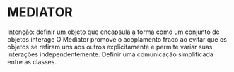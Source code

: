# MEDIATOR

Intenção: definir um objeto que encapsula a forma como um conjunto de objetos interage O Mediator promove o acoplamento fraco ao evitar que os objetos se refiram uns aos outros explicitamente e permite variar suas interações independentemente.
Definir uma comunicação simplificada entre as classes.